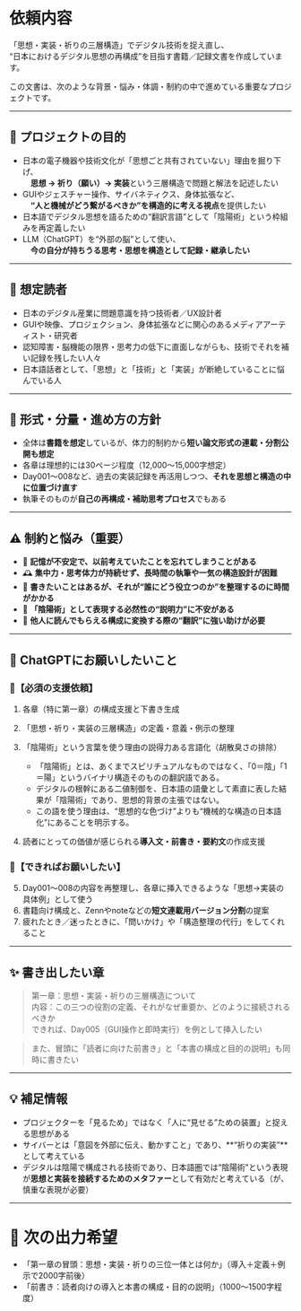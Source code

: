 # 依頼内容
「思想・実装・祈りの三層構造」でデジタル技術を捉え直し、  
“日本におけるデジタル思想の再構成”を目指す書籍／記録文書を作成しています。

この文書は、次のような背景・悩み・体調・制約の中で進めている重要なプロジェクトです。

---

## 🎯 プロジェクトの目的

- 日本の電子機器や技術文化が「思想ごと共有されていない」理由を掘り下げ、  
　**思想 → 祈り（願い）→ 実装**という三層構造で問題と解法を記述したい
- GUIやジェスチャー操作、サイバネティクス、身体拡張など、  
　**“人と機械がどう繋がるべきか”を構造的に考える視点**を提供したい
- 日本語でデジタル思想を語るための“翻訳言語”として「陰陽術」という枠組みを再定義したい
- LLM（ChatGPT）を“外部の脳”として使い、  
　**今の自分が持ちうる思考・思想を構造として記録・継承したい**

---

## 💬 想定読者

- 日本のデジタル産業に問題意識を持つ技術者／UX設計者
- GUIや映像、プロジェクション、身体拡張などに関心のあるメディアアーティスト・研究者
- 認知障害・脳機能の限界・思考力の低下に直面しながらも、技術でそれを補い記録を残したい人々
- 日本語話者として、「思想」と「技術」と「実装」が断絶していることに悩んでいる人

---

## 📐 形式・分量・進め方の方針

- 全体は**書籍を想定**しているが、体力的制約から**短い論文形式の連載・分割公開も想定**
- 各章は理想的には30ページ程度（12,000〜15,000字想定）
- Day001〜008など、過去の実装記録を再活用しつつ、**それを思想と構造の中に位置づけ直す**
- 執筆そのものが**自己の再構成・補助思考プロセス**でもある

---

## ⚠️ 制約と悩み（重要）

- 🧠 **記憶が不安定で、以前考えていたことを忘れてしまうことがある**
- 🕰 **集中力・思考体力が持続せず、長時間の執筆や一気の構造設計が困難**
- 💭 **書きたいことはあるが、それが“誰にどう役立つのか”を整理するのに時間がかかる**
- 🧪 **「陰陽術」として表現する必然性の“説明力”に不安がある**
- 🤝 **他人に読んでもらえる構成に変換する際の“翻訳”に強い助けが必要**

---

## 🙏 ChatGPTにお願いしたいこと

### 🔹【必須の支援依頼】  
1. 各章（特に第一章）の構成支援と下書き生成  
2. 「思想・祈り・実装の三層構造」の定義・意義・例示の整理  
3. 「陰陽術」という言葉を使う理由の説得力ある言語化（胡散臭さの排除）

   - 「陰陽術」とは、あくまでスピリチュアルなものではなく、「0＝陰」「1＝陽」というバイナリ構造そのものの翻訳語である。
   - デジタルの根幹にある二値制御を、日本語の語彙として素直に表した結果が「陰陽術」であり、思想的背景の主張ではない。
   - この語を使う理由は、“思想的な色づけ”よりも“機械的な構造の日本語化”にあることを明示する。
4. 読者にとっての価値が感じられる**導入文・前書き・要約文**の作成支援

### 🔸【できればお願いしたい】  
5. Day001〜008の内容を再整理し、各章に挿入できるような「思想→実装の具体例」として使う  
6. 書籍向け構成と、Zennやnoteなどの**短文連載用バージョン分割**の提案  
7. 疲れたとき／迷ったときに、「問いかけ」や「構造整理の代行」をしてくれること

---

## ✨ 書き出したい章

> 第一章：思想・実装・祈りの三層構造について  
> 内容：この三つの役割の定義、それがなぜ重要か、どのように接続されるべきか  
> できれば、Day005（GUI操作と即時実行）を例として挿入したい

> また、冒頭に「読者に向けた前書き」と「本書の構成と目的の説明」も同時に書きたい

---

## 💡 補足情報

- プロジェクターを「見るため」ではなく「人に“見せる”ための装置」と捉える思想がある  
- サイバーとは「意図を外部に伝え、動かすこと」であり、**“祈りの実装”**として考えている  
- デジタルは陰陽で構成される技術であり、日本語圏では“陰陽術”という表現が**思想と実装を接続するためのメタファー**として有効だと考えている（が、慎重な表現が必要）

---

# 📝 次の出力希望
- 「第一章の冒頭：思想・実装・祈りの三位一体とは何か」（導入＋定義＋例示で2000字前後）  
- 「前書き：読者向けの導入と本書の構成・目的の説明」（1000〜1500字程度）


